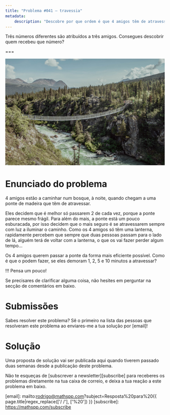 ```yaml
---
title: "Problema #041 – travessia"
metadata:
    description: "Descobre por que ordem é que 4 amigos têm de atravessar uma ponte frágil de madeira."
---
```


Três números diferentes são atribuídos a três amigos.
Consegues descobrir quem recebeu que número?

===

![](thumbnail.png "Fotografia de Danika Perkinson no Unsplash")

# Enunciado do problema

4 amigos estão a caminhar num bosque, à noite, quando chegam a uma
ponte de madeira que têm de atravessar.

Eles decidem que é melhor só passarem 2 de cada vez, porque a ponte
parece mesmo frágil.
Para além do mais, a ponte está um pouco esburacada,
por isso decidem que o mais seguro é se atravessarem sempre com luz
a iluminar o caminho.
Como os 4 amigos só têm uma lanterna, rapidamente percebem que sempre
que duas pessoas passam para o lado de lá, alguém terá de voltar
com a lanterna, o que os vai fazer perder algum tempo...

Os 4 amigos querem passar a ponte da forma mais eficiente possível.
Como é que o podem fazer, se eles demoram 1, 2, 5 e 10 minutos a atravessar?


!!! Pensa um pouco!

Se precisares de clarificar alguma coisa, não hesites em perguntar na secção de comentários em baixo.


# Submissões

Sabes resolver este problema?
Sê o primeiro na lista das pessoas que resolveram este problema
ao enviares-me a tua solução por [email]!

<!--
Parabéns a todos os que conseguiram resolver o problema e,
em particular, aos que me enviaram as suas soluções:

 - 

(A lista não está ordenada.)

Junta-te à comunidade e envia-me a tua solução por [email]!
-->


# Solução

Uma proposta de solução vai ser publicada aqui quando tiverem passado duas semanas desde a publicação deste problema.


<!-- v -->
Não te esqueças de [subscrever a newsletter][subscribe] para receberes os problemas diretamente na tua caixa de correio,
e deixa a tua reação a este problema em baixo.
<!-- ^ -->

[email]: mailto:rodrigo@mathspp.com?subject=Resposta%20para%20{{ page.title|regex_replace(['/ /'], ['%20']) }}
[subscribe]: https://mathspp.com/subscribe
